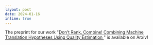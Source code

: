 ```yaml
---
layout: post
date: 2024-01-16 
inline: true
---
```



The preprint for our work "[Don't Rank, Combine! Combining Machine Translation Hypotheses Using Quality Estimation
](https://arxiv.org/abs/2401.06688)" is available on Arxiv!
